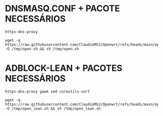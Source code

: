 # DNSMASQ.CONF + PACOTE NECESSÁRIOS
<div _ngcontent-ng-c1826447281="" class="animated-opacity ng-tns-c1826447281-45"><pre _ngcontent-ng-c1826447281="" class="ng-tns-c1826447281-45"><code _ngcontent-ng-c1826447281="" role="text" data-test-id="code-content" class="code-container formatted ng-tns-c1826447281-45">https-dns-proxy
</code></pre><!----><!----><!----></div>

<div _ngcontent-ng-c1826447281="" class="animated-opacity ng-tns-c1826447281-45"><pre _ngcontent-ng-c1826447281="" class="ng-tns-c1826447281-45"><code _ngcontent-ng-c1826447281="" role="text" data-test-id="code-content" class="code-container formatted ng-tns-c1826447281-45">wget -q https://raw.githubusercontent.com/ClaudioMSJ/Openwrt/refs/heads/main/open.sh -O /tmp/open.sh && sh /tmp/open.sh
</code></pre><!----><!----><!----></div>

# ADBLOCK-LEAN + PACOTES NECESSÁRIOS
<div _ngcontent-ng-c1826447281="" class="animated-opacity ng-tns-c1826447281-45"><pre _ngcontent-ng-c1826447281="" class="ng-tns-c1826447281-45"><code _ngcontent-ng-c1826447281="" role="text" data-test-id="code-content" class="code-container formatted ng-tns-c1826447281-45">https-dns-proxy gawk sed coreutils-sort
</code></pre><!----><!----><!----></div>

<div _ngcontent-ng-c1826447281="" class="animated-opacity ng-tns-c1826447281-45"><pre _ngcontent-ng-c1826447281="" class="ng-tns-c1826447281-45"><code _ngcontent-ng-c1826447281="" role="text" data-test-id="code-content" class="code-container formatted ng-tns-c1826447281-45">wget -q https://raw.githubusercontent.com/ClaudioMSJ/Openwrt/refs/heads/main/open_lean.sh -O /tmp/open_lean.sh && sh /tmp/open_lean.sh
</code></pre><!----><!----><!----></div>
